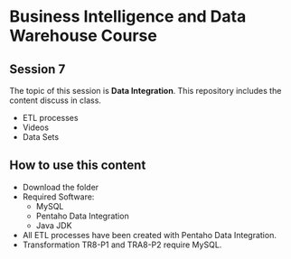 # Business Intelligence and Data Warehouse Course

## Session 7

The topic of this session is **Data Integration**. This repository includes the content discuss in class.

  - ETL processes
  - Videos
  - Data Sets

## How to use this content

  - Download the folder
  - Required Software:
	  - MySQL
	  - Pentaho Data Integration
	  - Java JDK
  - All ETL processes have been created with Pentaho Data Integration.
  - Transformation TR8-P1 and TRA8-P2 require MySQL.

